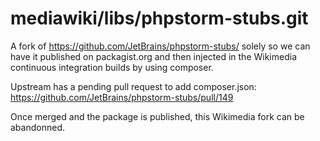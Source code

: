 # mediawiki/libs/phpstorm-stubs.git

A fork of https://github.com/JetBrains/phpstorm-stubs/ solely so we can have it
published on packagist.org and then injected in the Wikimedia continuous
integration builds by using composer.

Upstream has a pending pull request to add composer.json:
https://github.com/JetBrains/phpstorm-stubs/pull/149

Once merged and the package is published, this Wikimedia fork can be
abandonned.
